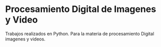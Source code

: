 # Procesamiento Digital de Imagenes y Video
Trabajos realizados en Python. Para la materia de procesamiento Digital imagenes y videos.
